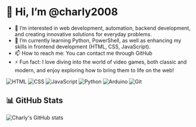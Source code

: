 # 👋 Hi, I’m @charly2008

- 👀 I’m interested in web development, automation, backend development, and creating innovative solutions for everyday problems.
- 🌱 I’m currently learning Python, PowerShell, as well as enhancing my skills in frontend development (HTML, CSS, JavaScript).
- 📫 How to reach me: You can contact me through GitHub
- ⚡ Fun fact: I love diving into the world of video games, both classic and modern, and enjoy exploring how to bring them to life on the web!

  
![HTML](https://img.shields.io/badge/HTML5-E34F26?style=for-the-badge&logo=html5&logoColor=white)
![CSS](https://img.shields.io/badge/CSS3-1572B6?style=for-the-badge&logo=css3&logoColor=white)
![JavaScript](https://img.shields.io/badge/JavaScript-F7DF1E?style=for-the-badge&logo=javascript&logoColor=black)
![Python](https://img.shields.io/badge/Python-3776AB?style=for-the-badge&logo=python&logoColor=white)
![Arduino](https://img.shields.io/badge/Arduino-00979D?style=for-the-badge&logo=arduino&logoColor=white)
![Git](https://img.shields.io/badge/Git-F05032?style=for-the-badge&logo=git&logoColor=white)

## 📊 GitHub Stats

![Charly's GitHub stats](https://github-readme-stats.vercel.app/api?username=soy-charly&show_icons=true&theme=radical)
